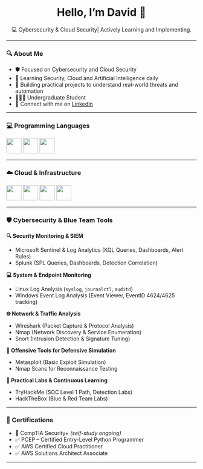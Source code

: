 <h1 align="center">Hello, I’m David 👋</h1>

<p align="center">
    💻 Cybersecurity & Cloud Security| Actively Learning and Implementing.
</p>

---

### 🔍 About Me
- 🛡️ Focused on Cybersecurity and Cloud Security
- 🧠 Learning Security, Cloud and Artificial Intelligence daily
- 🔧 Building practical projects to understand real-world threats and automation
- 👨🏾‍🎓 Undergraduate Student
- 🔗 Connect with me on [LinkedIn](https://www.linkedin.com/in/doladejo)

---

### 💻 Programming Languages

<p>
  <img src="https://cdn.jsdelivr.net/gh/devicons/devicon/icons/python/python-original.svg" width="40" />
  <img src="https://cdn.jsdelivr.net/gh/devicons/devicon/icons/javascript/javascript-original.svg" width="40" />
  <img src="https://cdn.jsdelivr.net/gh/devicons/devicon/icons/bash/bash-original.svg" width="40" />
</p>


---

### ☁️ Cloud & Infrastructure

<p>
  <img src="https://cdn.jsdelivr.net/gh/devicons/devicon/icons/amazonwebservices/amazonwebservices-original.svg" width="40" />
  <img src="https://cdn.jsdelivr.net/gh/devicons/devicon/icons/docker/docker-original.svg" width="40" />
  <img src="https://cdn.jsdelivr.net/gh/devicons/devicon/icons/kubernetes/kubernetes-plain.svg" width="40" />
  <img src="https://cdn.jsdelivr.net/gh/devicons/devicon/icons/terraform/terraform-original.svg" width="40" />
</p>

---

### 🛡️ Cybersecurity & Blue Team Tools

**🔍 Security Monitoring & SIEM**
- Microsoft Sentinel & Log Analytics (KQL Queries, Dashboards, Alert Rules)
- Splunk (SPL Queries, Dashboards, Detection Correlation)

**💻 System & Endpoint Monitoring**
- Linux Log Analysis (`syslog`, `journalctl`, `auditd`)
- Windows Event Log Analysis (Event Viewer, EventID 4624/4625 tracking)

**🌐 Network & Traffic Analysis**
- Wireshark (Packet Capture & Protocol Analysis)
- Nmap (Network Discovery & Service Enumeration)
- Snort (Intrusion Detection & Signature Tuning)

**🧠 Offensive Tools for Defensive Simulation**
- Metasploit (Basic Exploit Simulation)
- Nmap Scans for Reconnaissance Testing

**🧪 Practical Labs & Continuous Learning**
- TryHackMe (SOC Level 1 Path, Detection Labs)
- HackTheBox (Blue & Red Team Labs)
---
### 📜 Certifications
- 🎯 CompTIA Security+ *(self-study ongoing)*
- ✅ PCEP – Certified Entry-Level Python Programmer
- ✅ AWS Certified Cloud Practitioner
- ✅ AWS Solutions Architect Associate



---




